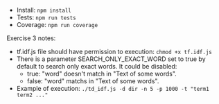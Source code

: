 - Install: `npm install`
- Tests: `npm run tests`
- Coverage: `npm run coverage`

Exercise 3 notes:
- tf.idf.js file should have permission to execution: `chmod +x tf.idf.js`
- There is a parameter SEARCH_ONLY_EXACT_WORD set to true by default to search only exact words. It could be disabled:
    - true: "word" doesn't match in "Text of some words".
    - false: "word" matchs in "Text of some words".
- Example of execution: `./td_idf.js -d dir -n 5 -p 1000 -t "term1 term2 ..."`